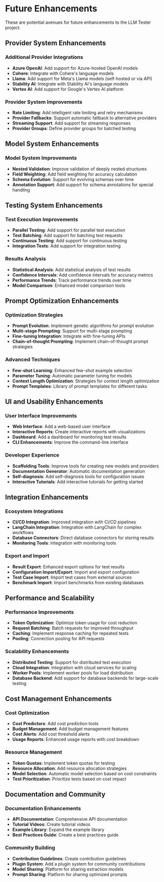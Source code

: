 # Future Enhancements

These are potential avenues for future enhancements to the LLM Tester project.

## Provider System Enhancements

### Additional Provider Integrations

- **Azure OpenAI**: Add support for Azure-hosted OpenAI models
- **Cohere**: Integrate with Cohere's language models
- **Llama**: Add support for Meta's Llama models (self-hosted or via API)
- **Stability AI**: Integrate with Stability AI's language models
- **Vertex AI**: Add support for Google's Vertex AI platform

### Provider System Improvements

- **Rate Limiting**: Add intelligent rate limiting and retry mechanisms
- **Provider Fallbacks**: Support automatic fallback to alternative providers
- **Streaming Support**: Add support for streaming responses
- **Provider Groups**: Define provider groups for batched testing

## Model System Enhancements

### Model System Improvements

- **Nested Validation**: Improve validation of deeply nested structures
- **Field Weighting**: Add field weighting for accuracy calculation
- **Schema Evolution**: Support for evolving schemas over time
- **Annotation Support**: Add support for schema annotations for special handling

## Testing System Enhancements

### Test Execution Improvements

- **Parallel Testing**: Add support for parallel test execution
- **Test Batching**: Add support for batching test requests
- **Continuous Testing**: Add support for continuous testing
- **Integration Tests**: Add support for integration testing

### Results Analysis

- **Statistical Analysis**: Add statistical analysis of test results
- **Confidence Intervals**: Add confidence intervals for accuracy metrics
- **Performance Trends**: Track performance trends over time
- **Model Comparison**: Enhanced model comparison tools

## Prompt Optimization Enhancements

### Optimization Strategies

- **Prompt Evolution**: Implement genetic algorithms for prompt evolution
- **Multi-stage Prompting**: Support for multi-stage prompting
- **Fine-tuning Integration**: Integrate with fine-tuning APIs
- **Chain-of-thought Prompting**: Implement chain-of-thought prompt strategies

### Advanced Techniques

- **Few-shot Learning**: Enhanced few-shot example selection
- **Parameter Tuning**: Automatic parameter tuning for models
- **Context Length Optimization**: Strategies for context length optimization
- **Prompt Templates**: Library of prompt templates for different tasks

## UI and Usability Enhancements

### User Interface Improvements

- **Web Interface**: Add a web-based user interface
- **Interactive Reports**: Create interactive reports with visualizations
- **Dashboard**: Add a dashboard for monitoring test results
- **CLI Enhancements**: Improve the command-line interface

### Developer Experience

- **Scaffolding Tools**: Improve tools for creating new models and providers
- **Documentation Generator**: Automatic documentation generation
- **Self-diagnosis**: Add self-diagnosis tools for configuration issues
- **Interactive Tutorials**: Add interactive tutorials for getting started

## Integration Enhancements

### Ecosystem Integrations

- **CI/CD Integration**: Improved integration with CI/CD pipelines
- **LangChain Integration**: Integration with LangChain for complex workflows
- **Database Connectors**: Direct database connectors for storing results
- **Monitoring Tools**: Integration with monitoring tools

### Export and Import

- **Result Export**: Enhanced export options for test results
- **Configuration Import/Export**: Import and export configuration
- **Test Case Import**: Import test cases from external sources
- **Benchmark Import**: Import benchmarks from existing databases

## Performance and Scalability

### Performance Improvements

- **Token Optimization**: Optimize token usage for cost reduction
- **Request Batching**: Batch requests for improved throughput
- **Caching**: Implement response caching for repeated tests
- **Pooling**: Connection pooling for API requests

### Scalability Enhancements

- **Distributed Testing**: Support for distributed test execution
- **Cloud Integration**: Integration with cloud services for scaling
- **Worker Pools**: Implement worker pools for load distribution
- **Database Backend**: Add support for database backends for large-scale testing

## Cost Management Enhancements

### Cost Optimization

- **Cost Predictors**: Add cost prediction tools
- **Budget Management**: Add budget management features
- **Cost Alerts**: Add cost threshold alerts
- **Usage Reports**: Enhanced usage reports with cost breakdown

### Resource Management

- **Token Quotas**: Implement token quotas for testing
- **Resource Allocation**: Add resource allocation strategies
- **Model Selection**: Automatic model selection based on cost constraints
- **Test Prioritization**: Prioritize tests based on cost impact

## Documentation and Community

### Documentation Enhancements

- **API Documentation**: Comprehensive API documentation
- **Tutorial Videos**: Create tutorial videos
- **Example Library**: Expand the example library
- **Best Practices Guide**: Create a best practices guide

### Community Building

- **Contribution Guidelines**: Create contribution guidelines
- **Plugin System**: Add a plugin system for community contributions
- **Model Sharing**: Platform for sharing extraction models
- **Prompt Sharing**: Platform for sharing optimized prompts
